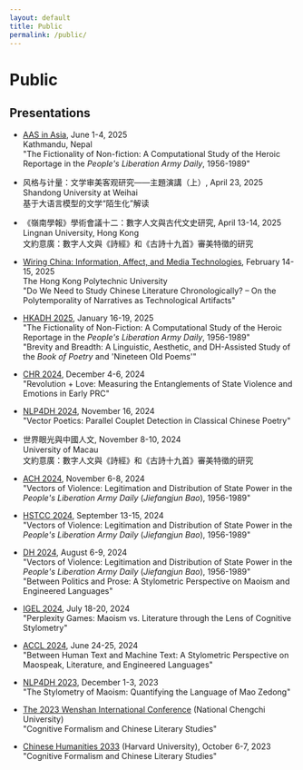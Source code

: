 ```yaml
---
layout: default
title: Public
permalink: /public/
---
```


# Public

## Presentations

- [AAS in Asia](https://aiasia2025.eventscribe.net/agenda.asp), June 1-4, 2025  
  Kathmandu, Nepal  
  "The Fictionality of Non-fiction: A Computational Study of the Heroic Reportage in the *People's Liberation Army Daily*, 1956-1989"

- 风格与计量：文学审美客观研究——主題演講（上）, April 23, 2025  
  Shandong University at Weihai  
  基于大语言模型的文学“陌生化”解读

- 《嶺南學報》學術會議十二：數字人文與古代文史研究, April 13-14, 2025  
  Lingnan University, Hong Kong  
  文約意廣：數字人文與《詩經》和《古詩十九首》審美特徵的研究

- [Wiring China: Information, Affect, and Media Technologies](https://www.polyu.edu.hk/chc/news-and-events/events/2025/01/zhang-yu/), February 14-15, 2025  
  The Hong Kong Polytechnic University  
  "Do We Need to Study Chinese Literature Chronologically? – On the Polytemporality of Narratives as Technological Artifacts"

- [HKADH 2025](https://2025.hkadh.org/cfp/), January 16-19, 2025  
  "The Fictionality of Non-Fiction: A Computational Study of the Heroic Reportage in the _People's Liberation Army Daily_, 1956-1989"  
  "Brevity and Breadth: A Linguistic, Aesthetic, and DH-Assisted Study of the _Book of Poetry_ and 'Nineteen Old Poems'"

- [CHR 2024](https://2024.computational-humanities-research.org/), December 4-6, 2024  
  "Revolution + Love: Measuring the Entanglements of State Violence and Emotions in Early PRC"

- [NLP4DH 2024](https://www.nlp4dh.com/nlp4dh-2024), November 16, 2024  
  "Vector Poetics: Parallel Couplet Detection in Classical Chinese Poetry"

- 世界眼光與中國人文, November 8-10, 2024  
  University of Macau  
  文約意廣：數字人文與《詩經》和《古詩十九首》審美特徵的研究

- [ACH 2024](https://ach2024.ach.org/), November 6-8, 2024  
  "Vectors of Violence: Legitimation and Distribution of State Power in the _People's Liberation Army Daily_ (_Jiefangjun Bao_), 1956-1989"

- [HSTCC 2024](http://hstcconline.org/conferences/), September 13-15, 2024  
  "Vectors of Violence: Legitimation and Distribution of State Power in the _People's Liberation Army Daily_ (_Jiefangjun Bao_), 1956-1989"

- [DH 2024](https://dh2024.adho.org/), August 6-9, 2024  
  "Vectors of Violence: Legitimation and Distribution of State Power in the _People's Liberation Army Daily_ (_Jiefangjun Bao_), 1956-1989"  
  "Between Politics and Prose: A Stylometric Perspective on Maoism and Engineered Languages"

- [IGEL 2024](https://igelsociety.org/events/event-igel2024/), July 18-20, 2024  
  "Perplexity Games: Maoism vs. Literature through the Lens of Cognitive Stylometry"

- [ACCL 2024](https://www.chineseandcomparativelit.org/), June 24-25, 2024  
  "Between Human Text and Machine Text: A Stylometric Perspective on Maospeak, Literature, and Engineered Languages"

- [NLP4DH 2023](https://www.nlp4dh.com/past-events/nlp4dh-iwclul-2023), December 1-3, 2023  
  "The Stylometry of Maoism: Quantifying the Language of Mao Zedong"

- [The 2023 Wenshan International Conference](https://2023wsconf.wordpress.com/) (National Chengchi University)  
  "Cognitive Formalism and Chinese Literary Studies"

- [Chinese Humanities 2033](https://fairbank.fas.harvard.edu/events/chinese-humanities-2033-new-visions-new-directions-a-two-day-conference/) (Harvard University), October 6-7, 2023  
  "Cognitive Formalism and Chinese Literary Studies"

